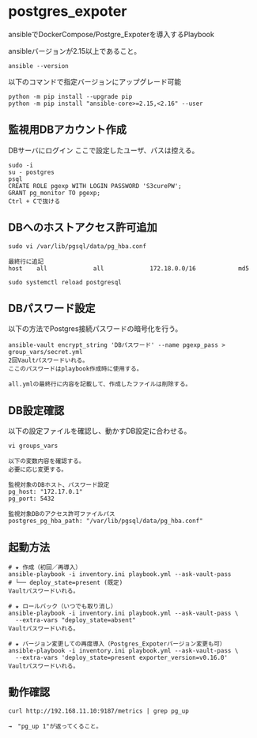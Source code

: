 # postgres_expoter

ansibleでDockerCompose/Postgre_Expoterを導入するPlaybook

ansibleバージョンが2.15以上であること。
```
ansible --version
```

以下のコマンドで指定バージョンにアップグレード可能
```
python -m pip install --upgrade pip
python -m pip install "ansible-core>=2.15,<2.16" --user
```

## 監視用DBアカウント作成

DBサーバにログイン
ここで設定したユーザ、パスは控える。
```
sudo -i
su - postgres
psql
CREATE ROLE pgexp WITH LOGIN PASSWORD 'S3curePW';
GRANT pg_monitor TO pgexp;
Ctrl + Cで抜ける
```

## DBへのホストアクセス許可追加

```
sudo vi /var/lib/pgsql/data/pg_hba.conf

最終行に追記
host    all             all             172.18.0.0/16            md5

sudo systemctl reload postgresql
```

## DBパスワード設定

以下の方法でPostgres接続パスワードの暗号化を行う。

```
ansible-vault encrypt_string 'DBパスワード' --name pgexp_pass > group_vars/secret.yml
2回Vaultパスワードいれる。
ここのパスワードはplaybook作成時に使用する。

all.ymlの最終行に内容を記載して、作成したファイルは削除する。
```

## DB設定確認

以下の設定ファイルを確認し、動かすDB設定に合わせる。
```
vi groups_vars

以下の変数内容を確認する。
必要に応じ変更する。

監視対象のDBホスト、パスワード設定
pg_host: "172.17.0.1"
pg_port: 5432

監視対象DBのアクセス許可ファイルパス
postgres_pg_hba_path: "/var/lib/pgsql/data/pg_hba.conf"
```

## 起動方法

```
# ★ 作成（初回／再導入）
ansible-playbook -i inventory.ini playbook.yml --ask-vault-pass
# └── deploy_state=present (既定)
Vaultパスワードいれる。

# ★ ロールバック（いつでも取り消し）
ansible-playbook -i inventory.ini playbook.yml --ask-vault-pass \
  --extra-vars "deploy_state=absent"
Vaultパスワードいれる。

# ★ バージョン変更しての再度導入（Postgres_Expoterバージョン変更も可）
ansible-playbook -i inventory.ini playbook.yml --ask-vault-pass \
  --extra-vars 'deploy_state=present exporter_version=v0.16.0'
Vaultパスワードいれる。
```

## 動作確認

```
curl http://192.168.11.10:9187/metrics | grep pg_up

→　"pg_up 1"が返ってくること。
```